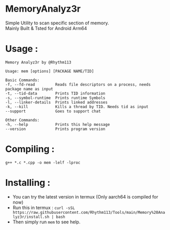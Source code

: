 # MemoryAnalyz3r
Simple Utility to scan specific section of memory.<br> Mainly Built & Tsted for Android Arm64

# Usage : 
```
Memory Analyz3r by @Rhythm113

Usage: mem [options] [PACKAGE NAME/TID]

Basic Commands:
-f, --fd-read         Reads file descriptors on a process, needs package name as input
-t, --tid-data        Prints TID information
-s, --symbol-runtime  Prints runtime Symbols
-l, --linker-details  Prints linked addresses
-k, --kill            Kills a thread by TID. Needs tid as input
--support             Goes to support chat

Other Commands:
-h, --help            Prints this help message
--version             Prints program version
```

# Compiling : 
`g++ *.c *.cpp -o mem -lelf -lproc `

# Installing : 
- You can try the latest version in termux (Only aarch64 is compiled for now)
- Run this in termux :
  `curl -sSL https://raw.githubusercontent.com/Rhythm113/Tools/main/Memory%20Analyz3r/install.sh | bash`
- Then simply run `mem` to see help.
